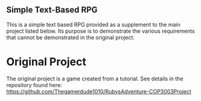 ## Simple Text-Based RPG
This is a simple text based RPG provided as a supplement to the main project listed below. Its purpose is to demonstrate the various requirements that cannot be demonstrated in the original project.

# Original Project
The original project is a game created from a tutorial. See details in the repository found here: https://github.com/Thegamerdude1010/RubysAdventure-COP3003Project
